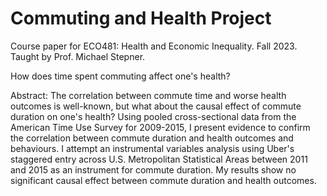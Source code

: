 # Commuting and Health Project
Course paper for ECO481: Health and Economic Inequality. Fall 2023. Taught by Prof. Michael Stepner.

How does time spent commuting affect one's health? 

Abstract: The correlation between commute time and worse health outcomes is well-known, but what about the causal effect of commute duration on one's health? Using pooled cross-sectional data from the American Time Use Survey for 2009-2015, I present evidence to confirm the correlation between commute duration and health outcomes and behaviours. I attempt an instrumental variables analysis using Uber's staggered entry across U.S. Metropolitan Statistical Areas between 2011 and 2015 as an instrument for commute duration. My results show no significant causal effect between commute duration and health outcomes.
